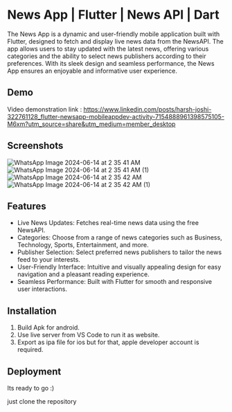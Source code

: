 
# News App | Flutter | News API | Dart

The News App is a dynamic and user-friendly mobile application built with Flutter, designed to fetch and display live news data from the NewsAPI. The app allows users to stay updated with the latest news, offering various categories and the ability to select news publishers according to their preferences. With its sleek design and seamless performance, the News App ensures an enjoyable and informative user experience.


## Demo

Video demonstration link : https://www.linkedin.com/posts/harsh-joshi-322761128_flutter-newsapp-mobileappdev-activity-7154888961398575105-M6xm?utm_source=share&utm_medium=member_desktop


## Screenshots

![WhatsApp Image 2024-06-14 at 2 35 41 AM](https://github.com/harshj200230/NewsApp/assets/92144805/eeb6a737-b960-47b3-b6fa-e9aa4f51c35c)
![WhatsApp Image 2024-06-14 at 2 35 41 AM (1)](https://github.com/harshj200230/NewsApp/assets/92144805/322d5990-55af-4bce-bbd1-cc294256f7ab)
![WhatsApp Image 2024-06-14 at 2 35 42 AM](https://github.com/harshj200230/NewsApp/assets/92144805/7c4e7dd4-5f24-4335-9f1c-c4e67c783a18)
![WhatsApp Image 2024-06-14 at 2 35 42 AM (1)](https://github.com/harshj200230/NewsApp/assets/92144805/c9845e15-29c9-451a-8084-7b745694f55a)






## Features

- Live News Updates: Fetches real-time news data using the free NewsAPI.
- Categories: Choose from a range of news categories such as Business, Technology, Sports, Entertainment, and more.
- Publisher Selection: Select preferred news publishers to tailor the news feed to your interests.
- User-Friendly Interface: Intuitive and visually appealing design for easy navigation and a pleasant reading experience.
- Seamless Performance: Built with Flutter for smooth and responsive user interactions.

## Installation

1. Build Apk for android.
2. Use live server from VS Code to run it as website.
3. Export as ipa file for ios but for that, apple developer account is required.

    
## Deployment

Its ready to go :)

just clone the repository

